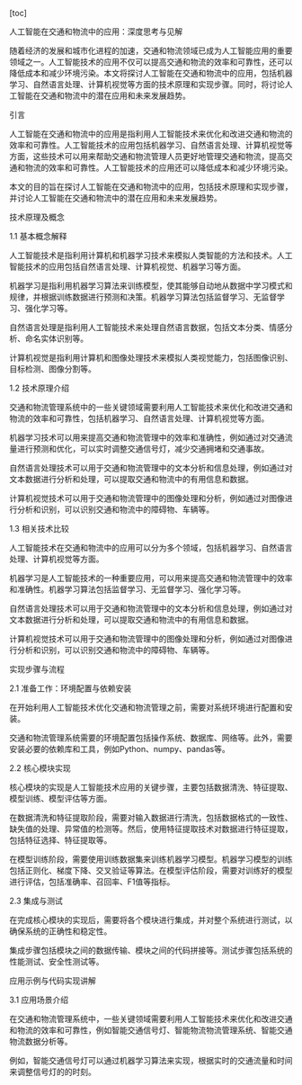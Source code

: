 
[toc]                    
                
                
人工智能在交通和物流中的应用：深度思考与见解

随着经济的发展和城市化进程的加速，交通和物流领域已成为人工智能应用的重要领域之一。人工智能技术的应用不仅可以提高交通和物流的效率和可靠性，还可以降低成本和减少环境污染。本文将探讨人工智能在交通和物流中的应用，包括机器学习、自然语言处理、计算机视觉等方面的技术原理和实现步骤。同时，将讨论人工智能在交通和物流中的潜在应用和未来发展趋势。

引言

人工智能在交通和物流中的应用是指利用人工智能技术来优化和改进交通和物流的效率和可靠性。人工智能技术的应用包括机器学习、自然语言处理、计算机视觉等方面，这些技术可以用来帮助交通和物流管理人员更好地管理交通和物流，提高交通和物流的效率和可靠性。人工智能技术的应用还可以降低成本和减少环境污染。

本文的目的旨在探讨人工智能在交通和物流中的应用，包括技术原理和实现步骤，并讨论人工智能在交通和物流中的潜在应用和未来发展趋势。

技术原理及概念

1.1 基本概念解释

人工智能技术是指利用计算机和机器学习技术来模拟人类智能的方法和技术。人工智能技术的应用包括自然语言处理、计算机视觉、机器学习等方面。

机器学习是指利用机器学习算法来训练模型，使其能够自动地从数据中学习模式和规律，并根据训练数据进行预测和决策。机器学习算法包括监督学习、无监督学习、强化学习等。

自然语言处理是指利用人工智能技术来处理自然语言数据，包括文本分类、情感分析、命名实体识别等。

计算机视觉是指利用计算机和图像处理技术来模拟人类视觉能力，包括图像识别、目标检测、图像分割等。

1.2 技术原理介绍

交通和物流管理系统中的一些关键领域需要利用人工智能技术来优化和改进交通和物流的效率和可靠性，包括机器学习、自然语言处理、计算机视觉等方面。

机器学习技术可以用来提高交通和物流管理中的效率和准确性，例如通过对交通流量进行预测和优化，可以实时调整交通信号灯，减少交通拥堵和交通事故。

自然语言处理技术可以用于交通和物流管理中的文本分析和信息处理，例如通过对文本数据进行分析和处理，可以提取交通和物流中的有用信息和数据。

计算机视觉技术可以用于交通和物流管理中的图像处理和分析，例如通过对图像进行分析和识别，可以识别交通和物流中的障碍物、车辆等。

1.3 相关技术比较

人工智能技术在交通和物流中的应用可以分为多个领域，包括机器学习、自然语言处理、计算机视觉等方面。

机器学习是人工智能技术的一种重要应用，可以用来提高交通和物流管理中的效率和准确性。机器学习算法包括监督学习、无监督学习、强化学习等。

自然语言处理技术可以用于交通和物流管理中的文本分析和信息处理，例如通过对文本数据进行分析和处理，可以提取交通和物流中的有用信息和数据。

计算机视觉技术可以用于交通和物流管理中的图像处理和分析，例如通过对图像进行分析和识别，可以识别交通和物流中的障碍物、车辆等。

实现步骤与流程

2.1 准备工作：环境配置与依赖安装

在开始利用人工智能技术优化交通和物流管理之前，需要对系统环境进行配置和安装。

交通和物流管理系统需要的环境配置包括操作系统、数据库、网络等。此外，需要安装必要的依赖库和工具，例如Python、numpy、pandas等。

2.2 核心模块实现

核心模块的实现是人工智能技术应用的关键步骤，主要包括数据清洗、特征提取、模型训练、模型评估等方面。

在数据清洗和特征提取阶段，需要对输入数据进行清洗，包括数据格式的一致性、缺失值的处理、异常值的检测等。然后，使用特征提取技术对数据进行特征提取，包括特征选择、特征提取等。

在模型训练阶段，需要使用训练数据集来训练机器学习模型。机器学习模型的训练包括正则化、梯度下降、交叉验证等算法。在模型评估阶段，需要对训练好的模型进行评估，包括准确率、召回率、F1值等指标。

2.3 集成与测试

在完成核心模块的实现后，需要将各个模块进行集成，并对整个系统进行测试，以确保系统的正确性和稳定性。

集成步骤包括模块之间的数据传输、模块之间的代码拼接等。测试步骤包括系统的性能测试、安全性测试等。

应用示例与代码实现讲解

3.1 应用场景介绍

在交通和物流管理系统中，一些关键领域需要利用人工智能技术来优化和改进交通和物流的效率和可靠性，例如智能交通信号灯、智能物流物流管理系统、智能交通物流数据分析等。

例如，智能交通信号灯可以通过机器学习算法来实现，根据实时的交通流量和时间来调整信号灯的的时刻。

